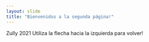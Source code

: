 ```yaml
---
layout: slide
title: "Bienvenidos a la segunda página!"
---
```

Zully 2021
Utiliza la flecha hacia la izquierda para volver!
